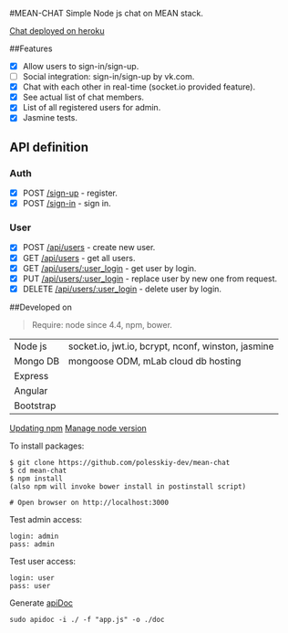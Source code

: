 #MEAN-CHAT
Simple Node js chat on MEAN stack.

[Chat deployed on heroku](https://fierce-crag-68010.herokuapp.com)

##Features
* [x] Allow users to sign-in/sign-up.
* [ ] Social integration: sign-in/sign-up by vk.com.
* [x] Chat with each other in real-time (socket.io provided feature).
* [x] See actual list of chat members.
* [x] List of all registered users for admin.
* [x] Jasmine tests.

## API definition
### Auth
* [x] POST [/sign-up]() - register.
* [x] POST [/sign-in]() - sign in.

### User
* [x] POST [/api/users]() - create new user.
* [x] GET [/api/users]() - get all users.
* [x] GET [/api/users/:user_login]() - get user by login.
* [x] PUT [/api/users/:user_login]() - replace user by new one from request.
* [x] DELETE [/api/users/:user_login]() - delete user by login.

##Developed on

> Require: node since 4.4, npm, bower.

| | |
| --- | --- |
| Node js | socket.io, jwt.io, bcrypt, nconf, winston, jasmine |
| Mongo DB | mongoose ODM, mLab cloud db hosting|
| Express |
| Angular |
| Bootstrap |

[Updating npm](https://docs.npmjs.com/getting-started/installing-node)
[Manage node version](https://www.npmjs.com/package/n)

To install packages:

    $ git clone https://github.com/polesskiy-dev/mean-chat
    $ cd mean-chat
    $ npm install
    (also npm will invoke bower install in postinstall script)

    # Open browser on http://localhost:3000

Test admin access:

    login: admin
    pass: admin

Test user access:

    login: user
    pass: user

Generate [apiDoc](http://apidocjs.com/)
    
    sudo apidoc -i ./ -f "app.js" -o ./doc

